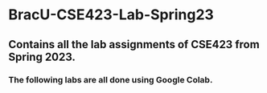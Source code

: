 # BracU-CSE423-Lab-Spring23
## Contains all the lab assignments of CSE423 from Spring 2023.
### The following labs are all done using Google Colab.
